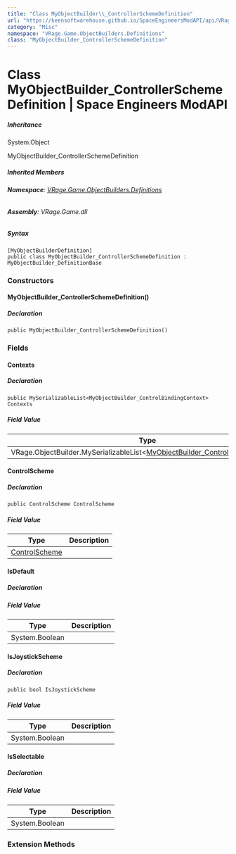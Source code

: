 ```yaml
---
title: "Class MyObjectBuilder\\_ControllerSchemeDefinition"
url: "https://keensoftwarehouse.github.io/SpaceEngineersModAPI/api/VRage.Game.ObjectBuilders.Definitions.MyObjectBuilder_ControllerSchemeDefinition.html"
category: "Misc"
namespace: "VRage.Game.ObjectBuilders.Definitions"
class: "MyObjectBuilder_ControllerSchemeDefinition"
---
```


# Class MyObjectBuilder\_ControllerSchemeDefinition | Space Engineers ModAPI

##### Inheritance

System.Object

MyObjectBuilder\_ControllerSchemeDefinition

##### Inherited Members

###### **Namespace**: [VRage.Game.ObjectBuilders.Definitions](https://keensoftwarehouse.github.io/SpaceEngineersModAPI/api/VRage.Game.ObjectBuilders.Definitions.html)

###### **Assembly**: VRage.Game.dll

##### Syntax

```
[MyObjectBuilderDefinition]
public class MyObjectBuilder_ControllerSchemeDefinition : MyObjectBuilder_DefinitionBase
```

### Constructors

#### MyObjectBuilder\_ControllerSchemeDefinition()

##### Declaration

```
public MyObjectBuilder_ControllerSchemeDefinition()
```

### Fields

#### Contexts

##### Declaration

```
public MySerializableList<MyObjectBuilder_ControlBindingContext> Contexts
```

##### Field Value

| Type | Description |
| --- | --- |
| VRage.ObjectBuilder.MySerializableList<[MyObjectBuilder\_ControlBindingContext](https://keensoftwarehouse.github.io/SpaceEngineersModAPI/api/VRage.Game.ObjectBuilders.Definitions.MyObjectBuilder_ControlBindingContext.html)\> |     |

#### ControlScheme

##### Declaration

```
public ControlScheme ControlScheme
```

##### Field Value

| Type | Description |
| --- | --- |
| [ControlScheme](https://keensoftwarehouse.github.io/SpaceEngineersModAPI/api/VRage.Game.ObjectBuilders.Definitions.ControlScheme.html) |     |

#### IsDefault

##### Declaration

##### Field Value

| Type | Description |
| --- | --- |
| System.Boolean |     |

#### IsJoystickScheme

##### Declaration

```
public bool IsJoystickScheme
```

##### Field Value

| Type | Description |
| --- | --- |
| System.Boolean |     |

#### IsSelectable

##### Declaration

##### Field Value

| Type | Description |
| --- | --- |
| System.Boolean |     |

### Extension Methods